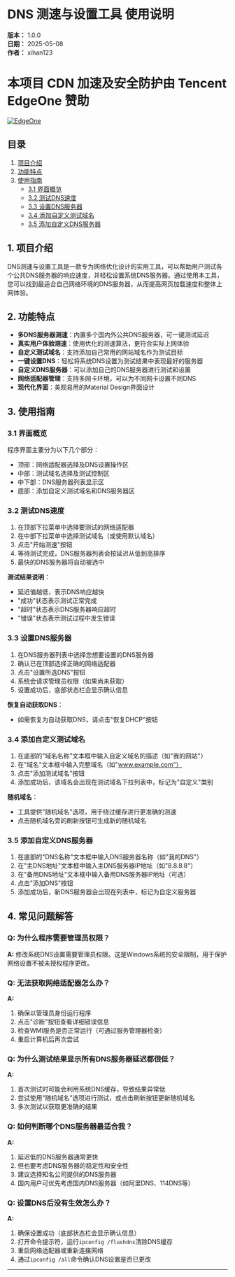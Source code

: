 ﻿# DNS 测速与设置工具 使用说明

**版本：** 1.0.0  
**日期：** 2025-05-08  
**作者：** xihan123

# 本项目 CDN 加速及安全防护由 Tencent EdgeOne 赞助

[![EdgeOne](https://edgeone.ai/media/34fe3a45-492d-4ea4-ae5d-ea1087ca7b4b.png)](https://edgeone.ai/zh?from=github)

## 目录

1. [项目介绍](#1-项目介绍)
2. [功能特点](#2-功能特点)
3. [使用指南](#3-使用指南)
    - [3.1 界面概览](#31-界面概览)
    - [3.2 测试DNS速度](#32-测试dns速度)
    - [3.3 设置DNS服务器](#33-设置dns服务器)
    - [3.4 添加自定义测试域名](#34-添加自定义测试域名)
    - [3.5 添加自定义DNS服务器](#35-添加自定义dns服务器)

## 1. 项目介绍

DNS测速与设置工具是一款专为网络优化设计的实用工具，可以帮助用户测试各个公共DNS服务器的响应速度，并轻松设置系统DNS服务器。通过使用本工具，您可以找到最适合自己网络环境的DNS服务器，从而提高网页加载速度和整体上网体验。

## 2. 功能特点

- **多DNS服务器测速**：内置多个国内外公共DNS服务器，可一键测试延迟
- **真实用户体验测速**：使用优化的测速算法，更符合实际上网体验
- **自定义测试域名**：支持添加自己常用的网站域名作为测试目标
- **一键设置DNS**：轻松将系统DNS设置为测试结果中表现最好的服务器
- **自定义DNS服务器**：可以添加自己的DNS服务器进行测试和设置
- **网络适配器管理**：支持多网卡环境，可以为不同网卡设置不同DNS
- **现代化界面**：美观易用的Material Design界面设计

## 3. 使用指南

### 3.1 界面概览

程序界面主要分为以下几个部分：

- 顶部：网络适配器选择及DNS设置操作区
- 中部：测试域名选择及测试控制区
- 中下部：DNS服务器列表显示区
- 底部：添加自定义测试域名和DNS服务器区

### 3.2 测试DNS速度

1. 在顶部下拉菜单中选择要测试的网络适配器
2. 在中部下拉菜单中选择测试域名（或使用默认域名）
3. 点击"开始测速"按钮
4. 等待测试完成，DNS服务器列表会按延迟从低到高排序
5. 最快的DNS服务器将自动被选中

**测试结果说明**：

- 延迟值越低，表示DNS响应越快
- "成功"状态表示测试正常完成
- "超时"状态表示DNS服务器响应超时
- "错误"状态表示测试过程中发生错误

### 3.3 设置DNS服务器

1. 在DNS服务器列表中选择您想要设置的DNS服务器
2. 确认已在顶部选择正确的网络适配器
3. 点击"设置所选DNS"按钮
4. 系统会请求管理员权限（如果尚未获取）
5. 设置成功后，底部状态栏会显示确认信息

**恢复自动获取DNS**：

- 如需恢复为自动获取DNS，请点击"恢复DHCP"按钮

### 3.4 添加自定义测试域名

1. 在底部的"域名名称"文本框中输入自定义域名的描述（如"我的网站"）
2. 在"域名"文本框中输入完整域名（如"www.example.com"）
3. 点击"添加测试域名"按钮
4. 添加成功后，该域名会出现在测试域名下拉列表中，标记为"自定义"类别

**随机域名**：

- 工具提供"随机域名"选项，用于绕过缓存进行更准确的测速
- 点击随机域名旁的刷新按钮可生成新的随机域名

### 3.5 添加自定义DNS服务器

1. 在底部的"DNS名称"文本框中输入DNS服务器名称（如"我的DNS"）
2. 在"主DNS地址"文本框中输入主DNS服务器IP地址（如"8.8.8.8"）
3. 在"备用DNS地址"文本框中输入备用DNS服务器IP地址（可选）
4. 点击"添加DNS"按钮
5. 添加成功后，新DNS服务器会出现在列表中，标记为自定义服务器

## 4. 常见问题解答

### Q: 为什么程序需要管理员权限？

**A:** 修改系统DNS设置需要管理员权限。这是Windows系统的安全限制，用于保护网络设置不被未授权程序更改。

### Q: 无法获取网络适配器怎么办？

**A:**

1. 确保以管理员身份运行程序
2. 点击"诊断"按钮查看详细错误信息
3. 检查WMI服务是否正常运行（可通过服务管理器检查）
4. 重启计算机后再次尝试

### Q: 为什么测试结果显示所有DNS服务器延迟都很低？

**A:**

1. 首次测试时可能会利用系统DNS缓存，导致结果异常低
2. 尝试使用"随机域名"选项进行测试，或点击刷新按钮更新随机域名
3. 多次测试以获取更准确的结果

### Q: 如何判断哪个DNS服务器最适合我？

**A:**

1. 延迟低的DNS服务器通常更快
2. 但也要考虑DNS服务器的稳定性和安全性
3. 建议选择知名公司提供的DNS服务器
4. 国内用户可优先考虑国内DNS服务器（如阿里DNS、114DNS等）

### Q: 设置DNS后没有生效怎么办？

**A:**

1. 确保设置成功（底部状态栏会显示确认信息）
2. 打开命令提示符，运行`ipconfig /flushdns`清除DNS缓存
3. 重启网络适配器或重新连接网络
4. 通过`ipconfig /all`命令确认DNS设置是否已更改

---
